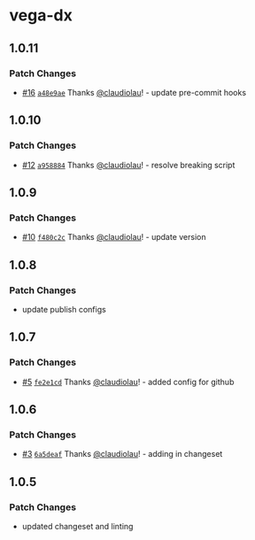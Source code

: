 # vega-dx

## 1.0.11

### Patch Changes

- [#16](https://github.com/claudiolau/vega-dx/pull/16) [`a48e9ae`](https://github.com/claudiolau/vega-dx/commit/a48e9ae27b52c541cb1346e106aedbe0873d7b9d) Thanks [@claudiolau](https://github.com/claudiolau)! - update pre-commit hooks

## 1.0.10

### Patch Changes

- [#12](https://github.com/claudiolau/vega-dx/pull/12) [`a958884`](https://github.com/claudiolau/vega-dx/commit/a9588849cf49725382c7b532a915e037195f1dd5) Thanks [@claudiolau](https://github.com/claudiolau)! - resolve breaking script

## 1.0.9

### Patch Changes

- [#10](https://github.com/claudiolau/vega-dx/pull/10) [`f480c2c`](https://github.com/claudiolau/vega-dx/commit/f480c2c94c1f49399e073cd44ac346f06864e2fe) Thanks [@claudiolau](https://github.com/claudiolau)! - update version

## 1.0.8

### Patch Changes

- update publish configs

## 1.0.7

### Patch Changes

- [#5](https://github.com/claudiolau/vega-dx/pull/5) [`fe2e1cd`](https://github.com/claudiolau/vega-dx/commit/fe2e1cdd7bdffe7dcfd29eb7f511e9d4c3216d2a) Thanks [@claudiolau](https://github.com/claudiolau)! - added config for github

## 1.0.6

### Patch Changes

- [#3](https://github.com/claudiolau/vega-dx/pull/3) [`6a5deaf`](https://github.com/claudiolau/vega-dx/commit/6a5deafc6d45aa98c33e363d87dca5b44bc0676a) Thanks [@claudiolau](https://github.com/claudiolau)! - adding in changeset

## 1.0.5

### Patch Changes

- updated changeset and linting

